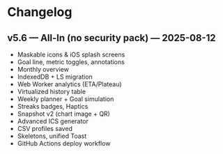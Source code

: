
# Changelog

## v5.6 — All-In (no security pack) — 2025-08-12
- Maskable icons & iOS splash screens
- Goal line, metric toggles, annotations
- Monthly overview
- IndexedDB + LS migration
- Web Worker analytics (ETA/Plateau)
- Virtualized history table
- Weekly planner + Goal simulation
- Streaks badges, Haptics
- Snapshot v2 (chart image + QR)
- Advanced ICS generator
- CSV profiles saved
- Skeletons, unified Toast
- GitHub Actions deploy workflow
